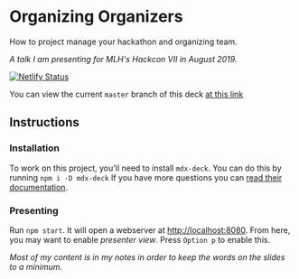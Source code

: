 # Organizing Organizers
How to project manage your hackathon and organizing team.

_A talk I am presenting for MLH's Hackcon VII in August 2019._

[![Netlify Status](https://api.netlify.com/api/v1/badges/b190dc20-91fe-433e-b5b8-b8d84a1cfd39/deploy-status)](https://app.netlify.com/sites/organizing-organizers/deploys)

You can view the current `master` branch of this deck [at this link](https://organizing-organizers.rubenok.ca)

## Instructions

### Installation
To work on this project, you'll need to install `mdx-deck`. You can do this by running `npm i -D mdx-deck` If you have more questions you can [read their documentation](https://github.com/jxnblk/mdx-deck#getting-started).

### Presenting
Run `npm start`. It will open a webserver at [http://localhost:8080](http://localhost:8080).
From here, you may want to enable _presenter view_. Press `Option p` to enable this.

<!-- TODO: Add a PDF Export option -->

*Most of my content is in my notes in order to keep the words on the slides to a minimum.*
